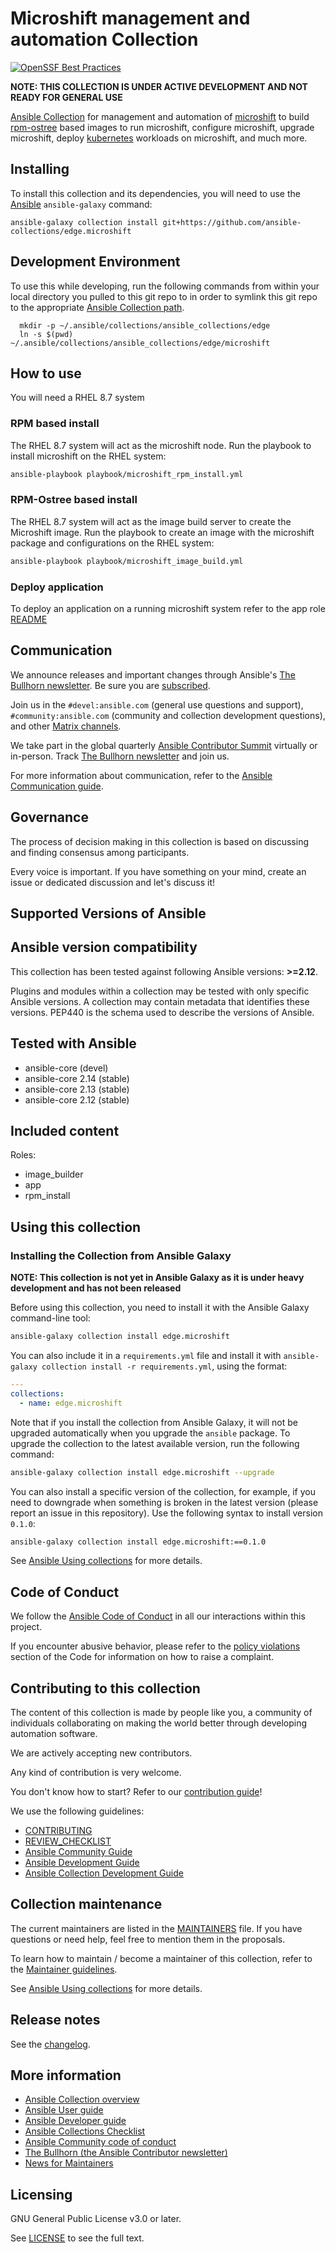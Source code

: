 # Microshift management and automation Collection

[![OpenSSF Best Practices](https://bestpractices.coreinfrastructure.org/projects/7481/badge)](https://bestpractices.coreinfrastructure.org/projects/7481)

**NOTE: THIS COLLECTION IS UNDER ACTIVE DEVELOPMENT AND NOT READY FOR GENERAL USE**

[Ansible Collection](https://docs.ansible.com/ansible/latest/user_guide/collections_using.html)
for management and automation of [microshift](https://microshift.io/)
to build [rpm-ostree](https://rpm-ostree.readthedocs.io/en/latest/) based images to run microshift,
configure microshift, upgrade microshift, deploy [kubernetes](https://kubernetes.io/) workloads on
microshift, and much more. 

## Installing

To install this collection and its dependencies, you will need to use the [Ansible](https://github.com/ansible/ansible) `ansible-galaxy` command:

```shell
ansible-galaxy collection install git+https://github.com/ansible-collections/edge.microshift
```

## Development Environment

To use this while developing, run the following commands from within your local directory you pulled to this git repo to in order to symlink this git repo to the appropriate [Ansible Collection path](https://docs.ansible.com/ansible/latest/reference_appendices/config.html#collections-paths).

```shell
  mkdir -p ~/.ansible/collections/ansible_collections/edge
  ln -s $(pwd) ~/.ansible/collections/ansible_collections/edge/microshift 
```

## How to use
You will need a RHEL 8.7 system
### RPM based install
The RHEL 8.7 system will act as the microshift node.
Run the playbook to install microshift on the RHEL system:
```bash
ansible-playbook playbook/microshift_rpm_install.yml
```

### RPM-Ostree based install
The RHEL 8.7 system will act as the image build server to create the Microshift image.
Run the playbook to create an image with the microshift package and configurations on the RHEL system:
```bash
ansible-playbook playbook/microshift_image_build.yml
```

### Deploy application
To deploy an application on a running microshift system refer to the app role [README](https://github.com/ansible-collections/edge.microshift/blob/main/roles/app/README.md)


## Communication

<!--List available communication channels. In addition to channels specific to your collection, we also recommend to use the following ones.-->

We announce releases and important changes through Ansible's [The Bullhorn newsletter](https://github.com/ansible/community/wiki/News#the-bullhorn). Be sure you are [subscribed](https://eepurl.com/gZmiEP).

Join us in the `#devel:ansible.com` (general use questions and support), `#community:ansible.com` (community and collection development questions), and other [Matrix channels](https://docs.ansible.com/ansible/devel/community/communication.html#ansible-community-on-matrix).

We take part in the global quarterly [Ansible Contributor Summit](https://github.com/ansible/community/wiki/Contributor-Summit) virtually or in-person. Track [The Bullhorn newsletter](https://eepurl.com/gZmiEP) and join us.

For more information about communication, refer to the [Ansible Communication guide](https://docs.ansible.com/ansible/devel/community/communication.html).


## Governance

<!--Describe how the collection is governed. Here can be the following text:-->

The process of decision making in this collection is based on discussing and finding consensus among participants.

Every voice is important. If you have something on your mind, create an issue or dedicated discussion and let's discuss it!


## Supported Versions of Ansible

<!--start requires_ansible-->

## Ansible version compatibility

This collection has been tested against following Ansible versions: **>=2.12**.

Plugins and modules within a collection may be tested with only specific
Ansible versions.  A collection may contain metadata that identifies these versions.
PEP440 is the schema used to describe the versions of Ansible.

<!--end requires_ansible-->

## Tested with Ansible

<!-- List the versions of Ansible the collection has been tested with. Must match what is in galaxy.yml. -->

- ansible-core (devel)
- ansible-core 2.14 (stable)
- ansible-core 2.13 (stable)
- ansible-core 2.12 (stable)

## Included content

<!-- Galaxy will eventually list the module docs within the UI, but until that is ready, you may need to either describe your plugins etc here, or point to an external docsite to cover that information. -->
Roles:
- image_builder
- app
- rpm_install

## Using this collection

<!--Include some quick examples that cover the most common use cases for your collection content. It can include the following examples of installation and upgrade (change edge.microshift correspondingly):-->

### Installing the Collection from Ansible Galaxy

**NOTE: This collection is not yet in Ansible Galaxy as it is under heavy development and has not been released**

Before using this collection, you need to install it with the Ansible Galaxy command-line tool:
```bash
ansible-galaxy collection install edge.microshift
```

You can also include it in a `requirements.yml` file and install it with `ansible-galaxy collection install -r requirements.yml`, using the format:
```yaml
---
collections:
  - name: edge.microshift
```

Note that if you install the collection from Ansible Galaxy, it will not be upgraded automatically when you upgrade the `ansible` package. To upgrade the collection to the latest available version, run the following command:
```bash
ansible-galaxy collection install edge.microshift --upgrade
```

You can also install a specific version of the collection, for example, if you need to downgrade when something is broken in the latest version (please report an issue in this repository). Use the following syntax to install version `0.1.0`:

```bash
ansible-galaxy collection install edge.microshift:==0.1.0
```

See [Ansible Using collections](https://docs.ansible.com/ansible/devel/user_guide/collections_using.html) for more details.

## Code of Conduct

We follow the [Ansible Code of Conduct](https://docs.ansible.com/ansible/devel/community/code_of_conduct.html) in all our interactions within this project.

If you encounter abusive behavior, please refer to the [policy violations](https://docs.ansible.com/ansible/devel/community/code_of_conduct.html#policy-violations) section of the Code for information on how to raise a complaint.

## Contributing to this collection

<!--Describe how the community can contribute to your collection. At a minimum, fill up and include the CONTRIBUTING.md file containing how and where users can create issues to report problems or request features for this collection. List contribution requirements, including preferred workflows and necessary testing, so you can benefit from community PRs. If you are following general Ansible contributor guidelines, you can link to - [Ansible Community Guide](https://docs.ansible.com/ansible/devel/community/index.html). List the current maintainers (contributors with write or higher access to the repository). The following can be included:-->

The content of this collection is made by people like you, a community of individuals collaborating on making the world better through developing automation software.

We are actively accepting new contributors.

Any kind of contribution is very welcome.

You don't know how to start? Refer to our [contribution guide](https://docs.ansible.com/ansible/devel/community/contributor_path.html)!

We use the following guidelines:

* [CONTRIBUTING](https://docs.ansible.com/ansible/devel/community/contributor_path.html#making-your-first-contribution)
* [REVIEW_CHECKLIST](https://docs.ansible.com/ansible/devel/community/collection_contributors/collection_reviewing.html)
* [Ansible Community Guide](https://docs.ansible.com/ansible/latest/community/index.html)
* [Ansible Development Guide](https://docs.ansible.com/ansible/devel/dev_guide/index.html)
* [Ansible Collection Development Guide](https://docs.ansible.com/ansible/devel/dev_guide/developing_collections.html#contributing-to-collections)

## Collection maintenance

The current maintainers are listed in the [MAINTAINERS](MAINTAINERS) file. If you have questions or need help, feel free to mention them in the proposals.

To learn how to maintain / become a maintainer of this collection, refer to the [Maintainer guidelines](https://docs.ansible.com/ansible/devel/community/maintainers.html).

See [Ansible Using collections](https://docs.ansible.com/ansible/devel/user_guide/collections_using.html) for more details.

## Release notes

See the [changelog](https://github.com/ansible-collections/edge.microshift/tree/main/CHANGELOG.rst).

## More information

<!-- List out where the user can find additional information, such as working group meeting times, slack/IRC channels, or documentation for the product this collection automates. At a minimum, link to: -->

* [Ansible Collection overview](https://github.com/ansible-collections/overview)
* [Ansible User guide](https://docs.ansible.com/ansible/devel/user_guide/index.html)
* [Ansible Developer guide](https://docs.ansible.com/ansible/devel/dev_guide/index.html)
* [Ansible Collections Checklist](https://github.com/ansible-collections/overview/blob/main/collection_requirements.rst)
* [Ansible Community code of conduct](https://docs.ansible.com/ansible/devel/community/code_of_conduct.html)
* [The Bullhorn (the Ansible Contributor newsletter)](https://us19.campaign-archive.com/home/?u=56d874e027110e35dea0e03c1&id=d6635f5420)
* [News for Maintainers](https://github.com/ansible-collections/news-for-maintainers)

## Licensing

<!-- Include the appropriate license information here and a pointer to the full licensing details. If the collection contains modules migrated from the ansible/ansible repo, you must use the same license that existed in the ansible/ansible repo. See the GNU license example below. -->

GNU General Public License v3.0 or later.

See [LICENSE](https://www.gnu.org/licenses/gpl-3.0.txt) to see the full text.


